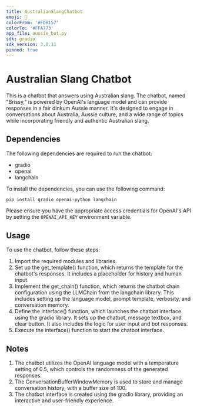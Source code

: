 ```yaml
---
title: AustralianSlangChatbot
emoji: 💬
colorFrom: '#FDB157'
colorTo: '#FFA773'
app_file: aussie_bot.py
sdk: gradio
sdk_version: 3.0.11
pinned: true
---
```

# Australian Slang Chatbot

This is a chatbot that answers using Australian slang. The chatbot, named "Brissy," is powered by OpenAI's language model and can provide responses in a fair dinkum Aussie manner. It's designed to engage in conversations about Australia, Aussie culture, and a wide range of topics while incorporating friendly and authentic Australian slang.

## Dependencies
The following dependencies are required to run the chatbot:

* gradio
* openai
* langchain

To install the dependencies, you can use the following command:

```bash
pip install gradio openai-python langchain
```
Please ensure you have the appropriate access credentials for OpenAI's API by setting the `OPENAI_API_KEY` environment variable.

## Usage
To use the chatbot, follow these steps:

1. Import the required modules and libraries.
2. Set up the get_template() function, which returns the template for the chatbot's responses. It includes a placeholder for history and human input.
3. Implement the get_chain() function, which returns the chatbot chain configuration using the LLMChain from the langchain library. This includes setting up the language model, prompt template, verbosity, and conversation memory.
4. Define the interface() function, which launches the chatbot interface using the gradio library. It sets up the chatbot, message textbox, and clear button. It also includes the logic for user input and bot responses.
5. Execute the interface() function to start the chatbot interface.

## Notes
1. The chatbot utilizes the OpenAI language model with a temperature setting of 0.5, which controls the randomness of the generated responses.
2. The ConversationBufferWindowMemory is used to store and manage conversation history, with a buffer size of 100.
3. The chatbot interface is created using the gradio library, providing an interactive and user-friendly experience.
